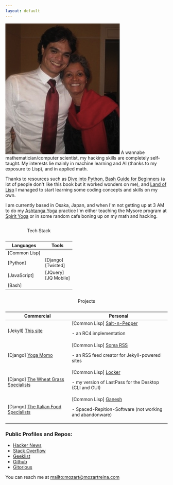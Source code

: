 ```yaml
---
layout: default
---
```

<section id="content">
<section class="text">
<img class="img-responsive pull-left gap-right" src="/img/momo.png"/>
A wannabe mathematician/computer scientist, my hacking skills are completely self-taught. My interests lie mainly in machine learning and AI (thanks to my exposure to Lisp), and in applied math.

Thanks to resources such as [Dive into Python](http://www.diveintopython.net/), [Bash Guide for Beginners](http://tldp.org/LDP/Bash-Beginners-Guide/html/) (a lot of people don't like this book but it worked wonders on me), and [Land of Lisp](http://landoflisp.com/) I managed to start learning some coding concepts and skills on my own.

I am currently based in Osaka, Japan, and when I'm not getting up at 3 AM to do my [Ashtanga Yoga](http://kpjayi.org) practice I'm either teaching the Mysore program at [Spirit Yoga](http://www.spirityogastudio.com) or in some random cafe boning up on my math and hacking.

<div class="clearfix">
<!-- Hack to put text below -->
</div>
<div class="table-responsive">
<table class="table table-striped">
  <caption><p class="bg-primary text-center">Tech Stack</p></caption>
  <col><col>
  <thead>
    <tr> <th>Languages</th> <th>Tools</th> </tr>
  </thead>
  <tbody>
    <tr>
      <td><span class="text-warning">[Common Lisp]</span></td>
      <td></td>
    </tr>
    <tr>
      <td><span class="text-warning">[Python]</span></td>
      <td><span class="text-warning">[Django]</span><br />
          <span class="text-warning">[Twisted]</span></td>
    </tr>
    <tr>
      <td><span class="text-warning">[JavaScript]</span></td>
      <td><span class="text-warning">[JQuery]</span><br />
          <span class="text-warning">[JQ Mobile]</span></td>
    </tr>
    <tr>
      <td><span class="text-warning">[Bash]</span></td>
      <td></td>
    </tr>  
  </tbody>
</table>
</div>

<div class="table-responsive">
<table class="table table-striped">
  <caption><p class="bg-primary text-center">Projects</p></caption>
  <col><col>
  <thead>
    <tr> <th>Commercial</th> <th>Personal</th> </tr>
  </thead>
  <tbody>
    <tr>
      <td><span class="text-warning">[Jekyll] </span><a href="/index.html">This site</a></td>
      <td><span class="text-warning">[Common Lisp] </span><a href="https://github.com/paradigmshift/salt-n-pepper">Salt-n-Pepper</a> <p>- an RC4 implementation</p></td>
    </tr>
    <tr>
      <td><span class="text-warning">[Django] </span><a href="http://www.yoga-momo.com">Yoga Momo</a></td>
      <td><span class="text-warning">[Common Lisp] </span><a href="https://github.com/paradigmshift/soma-rss">Soma RSS</a><p> - an RSS feed creator for Jekyll-powered sites</p></td>
    </tr>
    <tr>
      <td><span class="text-warning">[Django] </span><a href="http://thewheatgrassspecialists.com/"</a>The Wheat Grass Specialists</td>
      <td><span class="text-warning">[Common Lisp] </span><a href="https://github.com/paradigmshift/locker">Locker</a> <p>- my version of LastPass for the Desktop (CLI and GUI)</p></td>
    </tr>
    <tr>
      <td><span class="text-warning">[Django] </span><a href="http://italianfoodspecialists.com"</a>The Italian Food Specialists</td>
      <td><span class="text-warning">[Common Lisp] </span><a href="https://gitorious.org/ganesh">Ganesh</a><p> - Spaced-Repition-Software (not working and abandonware)</p></td>
    </tr> 
  </tbody>
</table>
</div>

### Public Profiles and Repos:

- [Hacker News](https://news.ycombinator.com/user?id=momo-reina)
- [Stack Overflow](http://stackoverflow.com/users/355542/momo)
- [Geeklist](https://geekli.st/paradigmshift)
- [Github](https://github.com/paradigmshift)
- [Gitorious](https://gitorious.org/~momo-reina)

You can reach me at <mailto:mozart@mozartreina.com>

</section>
</section>
